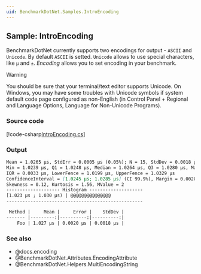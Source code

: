 ```yaml
---
uid: BenchmarkDotNet.Samples.IntroEncoding
---
```


## Sample: IntroEncoding

BenchmarkDotNet currently supports two encodings for output - `ASCII` and `Unicode`.
By default `ASCII` is setted.
`Unicode` allows to use special characters, like `μ` and `±`. 
*Encoding* allows you to set encoding in your benchmark.

> [!WARNING]
> You should be sure that your terminal/text editor supports Unicode.
> On Windows, you may have some troubles with Unicode symbols
>   if system default code page configured as non-English
>   (in Control Panel + Regional and Language Options, Language for Non-Unicode Programs).

### Source code

[!code-csharp[IntroEncoding.cs](../../../samples/BenchmarkDotNet.Samples/IntroEncoding.cs)]

### Output

```markdown
Mean = 1.0265 μs, StdErr = 0.0005 μs (0.05%); N = 15, StdDev = 0.0018 μs
Min = 1.0239 μs, Q1 = 1.0248 μs, Median = 1.0264 μs, Q3 = 1.0280 μs, Max = 1.0296 μs
IQR = 0.0033 μs, LowerFence = 1.0199 μs, UpperFence = 1.0329 μs
ConfidenceInterval = [1.0245 μs; 1.0285 μs] (CI 99.9%), Margin = 0.0020 μs (0.19% of Mean)
Skewness = 0.12, Kurtosis = 1.56, MValue = 2
-------------------- Histogram --------------------
[1.023 μs ; 1.030 μs) | @@@@@@@@@@@@@@@
---------------------------------------------------
```

```markdown
 Method |     Mean |     Error |    StdDev |
------- |---------:|----------:|----------:|
    Foo | 1.027 μs | 0.0020 μs | 0.0018 μs |
```

### See also

* @docs.encoding
* @BenchmarkDotNet.Attributes.EncodingAttribute
* @BenchmarkDotNet.Helpers.MultiEncodingString